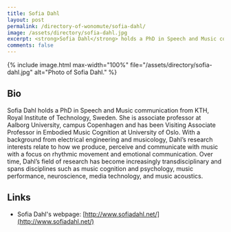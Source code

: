 ```yaml
---
title: Sofia Dahl
layout: post
permalink: /directory-of-wonomute/sofia-dahl/
image: /assets/directory/sofia-dahl.jpg
excerpt: <strong>Sofia Dahl</strong> holds a PhD in Speech and Music communication from KTH, Royal Institute of Technology, Sweden.She is associate professor at Aalborg University, campus Copenhagen and has been Visiting Associate Professor in Embodied Music Cognition at University of Oslo. With a background from electrical engineering and musicology, Dahl’s research interests relate to how we produce, perceive and communicate with music with a focus on rhythmic movement and emotional communication.
comments: false
---
```


<div class="directory-post">
{% include image.html
max-width="100%" file="/assets/directory/sofia-dahl.jpg" alt="Photo of Sofia Dahl." %}
</div>

## Bio

Sofia Dahl holds a PhD in Speech and Music communication from KTH, Royal Institute of Technology, Sweden. She is associate professor at Aalborg University, campus Copenhagen and has been Visiting Associate Professor in Embodied Music Cognition at University of Oslo. With a background from electrical engineering and musicology, Dahl’s research interests relate to how we produce, perceive and communicate with music with a focus on rhythmic movement and emotional communication. Over time, Dahl’s field of research has become increasingly transdisciplinary and spans disciplines such as music cognition and psychology, music performance, neuroscience, media technology, and music acoustics.

## Links

* Sofia Dahl's webpage: [http://www.sofiadahl.net/](http://www.sofiadahl.net/)
